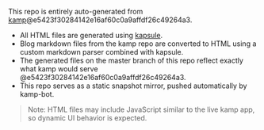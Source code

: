 This repo is entirely auto-generated from [kamp](https://github.com/sakethpathike/kamp)@e5423f30284142e16af60c0a9affdf26c49264a3.

- All HTML files are generated using [kapsule](https://github.com/sakethpathike/kapsule).
- Blog markdown files from the kamp repo are converted to HTML using a custom markdown parser combined with kapsule.
- The generated files on the master branch of this repo reflect exactly what kamp would serve @e5423f30284142e16af60c0a9affdf26c49264a3.
- This repo serves as a static snapshot mirror, pushed automatically by kamp-bot.

> Note: HTML files may include JavaScript similar to the live kamp app, so dynamic UI behavior is expected.